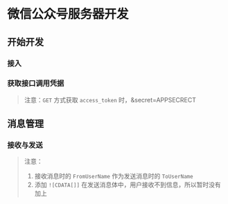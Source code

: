 # 微信公众号服务器开发

## 开始开发

### 接入

### 获取接口调用凭据

> 注意：`GET` 方式获取 `access_token` 时，&secret=APPSECRECT 

## 消息管理

### 接收与发送
> 注意：
> 1. 接收消息时的 `FromUserName` 作为发送消息时的 `ToUserName`
> 2. 添加 `![CDATA[]]` 在发送消息体中，用户接收不到信息，所以暂时没有加上
